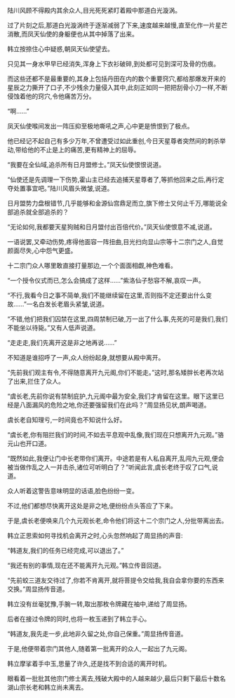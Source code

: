 
陆川风顾不得殿内其余众人,目光死死紧盯着殿中那道白光漩涡。

过了片刻之后,那道白光漩涡终于逐渐减弱了下来,速度越来越慢,直至化作一片星芒消散,而凤天仙使的身躯便也从其中掉落了出来。

韩立按捺住心中疑惑,朝凤天仙使望去。

只见其一身水甲早已经消失,浑身上下衣衫破碎,到处都可见到深可及骨的伤痕。

而这些还都不是最重要的,其身上包括丹田在内的数个重要窍穴,都给那爆发开来的星辰之力撕开了口子,不少残余力量侵入其中,此刻正如同一把把刮骨小刀一样,不断侵蚀着他的窍穴,令他痛苦万分。

“啊……”

凤天仙使喉间发出一阵压抑至极地嘶吼之声,心中更是愤恨到了极点。

他已经记不起自己有多少万年,不曾遭受过如此重创,今日天星尊者突然间的刺杀举动,带给他的不止是上的痛苦,更有精神上的屈辱。

“我要在全仙域,追杀所有日月盟修士。”凤天仙使恨恨说道。

“仙使还是先调理一下伤势,霍山主已经去追捕天星尊者了,等抓他回来之后,再行定夺处置事宜吧。”陆川风眉头微皱,说道。

日月盟势力盘根错节,几乎能够和金源仙宫鼎足而立,旗下修士又何止千万,哪能说全部追杀就全部追杀的？

“无论如何,我都要天星狗贼和日月盟付出百倍代价。”凤天仙使恨意不减,说道。

一语说罢,又牵动伤势,疼得他面容一阵扭曲,目光扫向显山宗等十二宗门之人,自觉颜面尽失,心中怨气更盛。

十二宗门众人哪里敢直接打量那边,一个个面面相觑,神色难看。

“一个授令仪式而已,怎么会搞成了这样……”紫洛仙子愁容不解,哀叹一声。

“不行,我看今日之事不简单,我们不能继续留在这里,否则指不定还要出什么变故……”一名白发长老眉头紧皱,说道。

“不错,他们把我们囚禁在这里,四周禁制已破,万一出了什么事,先死的可是我们,我们不能坐以待毙。”又有人低声说道。

“走走走,我们先离开这是非之地再说……”

不知道是谁招呼了一声,众人纷纷起身,就想要从殿中离开。

“先前我们观主有令,不得随意离开九元阁,你们不能走。”这时,那名矮胖长老再次站了出来,拦住了众人。

“虞长老,先前你说有禁制庇护,九元阁中最为安全,我们才肯留在这里。眼下这里已经是八面漏风的危险之地,你还要强留我们在此吗？”周显扬见状,朗声喝道。

虞长老自知理亏,一时间竟也不知说什么好。

“虞长老,你有阻拦我们的时间,不如去平息观中乱像,我们现在只想离开九元观。”骆元山也开口道。

“既然如此,我便让门中长老带你们离开。中途若是有人私自离开,乱闯九元观,便会被当做作乱之人一并击杀,诸位可听明白了？”听闻此言,虞长老终于叹了口气,说道。

众人听着这警告意味明显的话语,脸色纷纷一变。

不过,他们都想尽快离开这处是非之地,便纷纷点头答应了下来。

于是,虞长老便唤来几个九元观长老,命令他们将这十二个宗门之人,分批带离出去。

韩立正思索如何寻找机会离开之时,心头忽然响起了周显扬的声音:

“韩道友,我们的任务已经完成,可以退出了。”

“我还有别的事情,现在还不能离开九元观。”韩立传音回道。

“先前蛟三道友交待过了,你若不肯离开,就将菩提令交给我,我自会拿你要的东西来交换。”周显扬传音道。

韩立没有丝毫犹豫,手腕一转,取出那枚令牌藏在袖中,递给了周显扬。

后者在接过令牌的同时,也将一枚玉递到了韩立手心。

“韩道友,我先走一步,此地非久留之处,你自己保重。”周显扬传音道。

于是,他便带着宗门其他人,随着第一批离开的众人,一起出了九元阁。

韩立摩挲着手中玉,思量了许久,还是找不到合适的离开时机。

眼看着一批批其他宗门修士离去,残破大殿中的人越来越少,最后只剩下最后十数名湖山宗长老和韩立尚未离去。